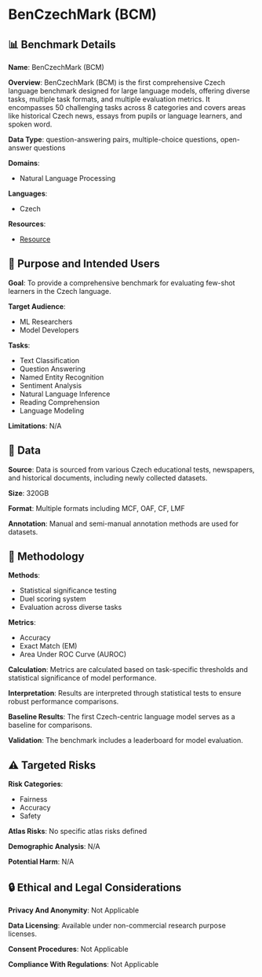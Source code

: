 # BenCzechMark (BCM)

## 📊 Benchmark Details

**Name**: BenCzechMark (BCM)

**Overview**: BenCzechMark (BCM) is the first comprehensive Czech language benchmark designed for large language models, offering diverse tasks, multiple task formats, and multiple evaluation metrics. It encompasses 50 challenging tasks across 8 categories and covers areas like historical Czech news, essays from pupils or language learners, and spoken word.

**Data Type**: question-answering pairs, multiple-choice questions, open-answer questions

**Domains**:
- Natural Language Processing

**Languages**:
- Czech

**Resources**:
- [Resource](https://huggingface.co/spaces/CZLC/BenCzechMark)

## 🎯 Purpose and Intended Users

**Goal**: To provide a comprehensive benchmark for evaluating few-shot learners in the Czech language.

**Target Audience**:
- ML Researchers
- Model Developers

**Tasks**:
- Text Classification
- Question Answering
- Named Entity Recognition
- Sentiment Analysis
- Natural Language Inference
- Reading Comprehension
- Language Modeling

**Limitations**: N/A

## 💾 Data

**Source**: Data is sourced from various Czech educational tests, newspapers, and historical documents, including newly collected datasets.

**Size**: 320GB

**Format**: Multiple formats including MCF, OAF, CF, LMF

**Annotation**: Manual and semi-manual annotation methods are used for datasets.

## 🔬 Methodology

**Methods**:
- Statistical significance testing
- Duel scoring system
- Evaluation across diverse tasks

**Metrics**:
- Accuracy
- Exact Match (EM)
- Area Under ROC Curve (AUROC)

**Calculation**: Metrics are calculated based on task-specific thresholds and statistical significance of model performance.

**Interpretation**: Results are interpreted through statistical tests to ensure robust performance comparisons.

**Baseline Results**: The first Czech-centric language model serves as a baseline for comparisons.

**Validation**: The benchmark includes a leaderboard for model evaluation.

## ⚠️ Targeted Risks

**Risk Categories**:
- Fairness
- Accuracy
- Safety

**Atlas Risks**:
No specific atlas risks defined

**Demographic Analysis**: N/A

**Potential Harm**: N/A

## 🔒 Ethical and Legal Considerations

**Privacy And Anonymity**: Not Applicable

**Data Licensing**: Available under non-commercial research purpose licenses.

**Consent Procedures**: Not Applicable

**Compliance With Regulations**: Not Applicable
